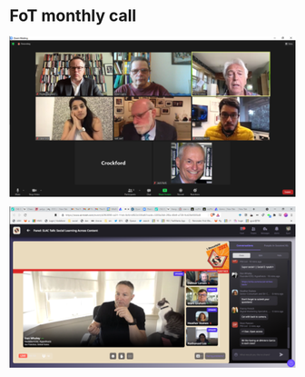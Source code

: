 # FoT monthly  call



![](attachments/2021-06-25-16-06-37.png)

![](attachments/2021-06-25-19-38-55.png)